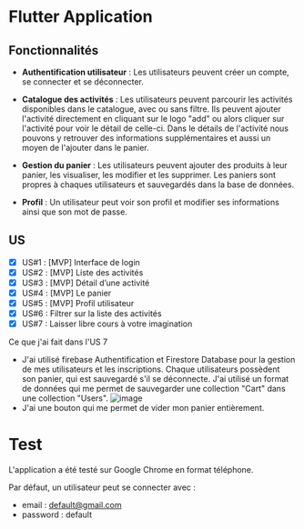# Flutter Application 

## Fonctionnalités

- **Authentification utilisateur** : Les utilisateurs peuvent créer un compte, se connecter et se déconnecter. 

- **Catalogue des activités** : Les utilisateurs peuvent parcourir les activités disponibles dans le catalogue, avec ou sans filtre. Ils peuvent ajouter l'activité directement en cliquant sur le logo "add" ou alors cliquer sur l'activité pour voir le détail de celle-ci. Dans le détails de l'activité nous pouvons y retrouver des informations supplémentaires et aussi un moyen de l'ajouter dans le panier. 

- **Gestion du panier** : Les utilisateurs peuvent ajouter des produits à leur panier, les visualiser, les modifier et les supprimer. Les paniers sont propres à chaques utilisateurs et sauvegardés dans la base de données.

- **Profil** : Un utilisateur peut voir son profil et modifier ses informations ainsi que son mot de passe. 

## US 
- [x] US#1 : [MVP] Interface de login
- [x] US#2 : [MVP] Liste des activités
- [x] US#3 : [MVP] Détail d’une activité
- [x] US#4 : [MVP] Le panier
- [x] US#5 : [MVP] Profil utilisateur 
- [x] US#6 : Filtrer sur la liste des activités
- [x] US#7 : Laisser libre cours à votre imagination

Ce que j'ai fait dans l'US 7 
- J'ai utilisé firebase Authentification et Firestore Database pour la gestion de mes utilisateurs et les inscriptions. Chaque utilisateurs possèdent son panier, qui est sauvegardé s'il se déconnecte. J'ai utilisé un format de données qui me permet de sauvegarder une collection "Cart" dans une collection "Users".
![image](https://github.com/MorganSauvignon/flutter_first_app/assets/70762614/e342c763-5746-4364-a3a7-e3fccc388061)
- J'ai une bouton qui me permet de vider mon panier entièrement. 





# Test 

L'application a été testé sur Google Chrome en format téléphone. 

Par défaut, un utilisateur peut se connecter avec : 
- email : default@gmail.com
- password : default
